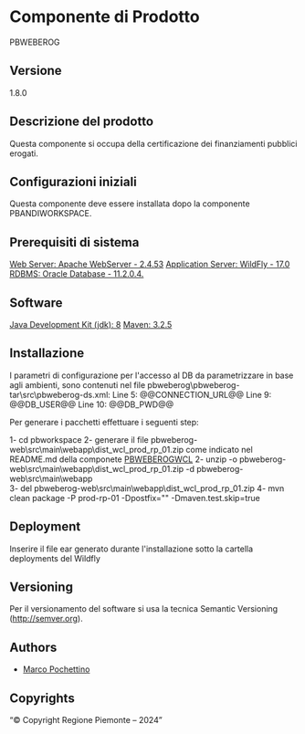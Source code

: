# Componente di Prodotto
PBWEBEROG

## Versione
1.8.0

## Descrizione del prodotto
Questa componente si occupa della certificazione dei finanziamenti pubblici erogati.

## Configurazioni iniziali
Questa componente deve essere installata dopo la componente PBANDIWORKSPACE.

## Prerequisiti di sistema
[Web Server: Apache WebServer - 2.4.53](https://www.apache.org)
[Application Server: WildFly - 17.0](https://www.wildfly.org/)
[RDBMS: Oracle Database - 11.2.0.4.](https://www.oracle.org)
## Software
[Java Development Kit (jdk): 8](https://www.oracle.org)
[Maven: 3.2.5](https://maven.apache.org)

## Installazione
I parametri di configurazione per l'accesso al DB da parametrizzare in base agli ambienti, sono contenuti nel file pbweberog\pbweberog-tar\src\pbweberog-ds.xml:
	Line  5: 		<connection-url>@@CONNECTION_URL@@</connection-url>
	Line  9: 		<user-name>@@DB_USER@@</user-name>
	Line 10: 		<password>@@DB_PWD@@</password>

Per generare i pacchetti effettuare i seguenti step:

1- cd pbworkspace
2- generare il file pbweberog-web\src\main\webapp\dist_wcl_prod_rp_01.zip come indicato nel README.md della componete [PBWEBEROGWCL](../pbweberogwcl)
2- unzip -o pbweberog-web\src\main\webapp\dist_wcl_prod_rp_01.zip -d pbweberog-web\src\main\webapp\
3- del pbweberog-web\src\main\webapp\dist_wcl_prod_rp_01.zip
4- mvn clean package -P prod-rp-01 -Dpostfix="" -Dmaven.test.skip=true

## Deployment
Inserire il file ear generato durante l'installazione sotto la cartella deployments del Wildfly

## Versioning
Per il versionamento del software si usa la tecnica Semantic Versioning (http://semver.org).

## Authors
* [Marco Pochettino](mailto:marco.pochettino@csi.it)

## Copyrights
“© Copyright Regione Piemonte – 2024”